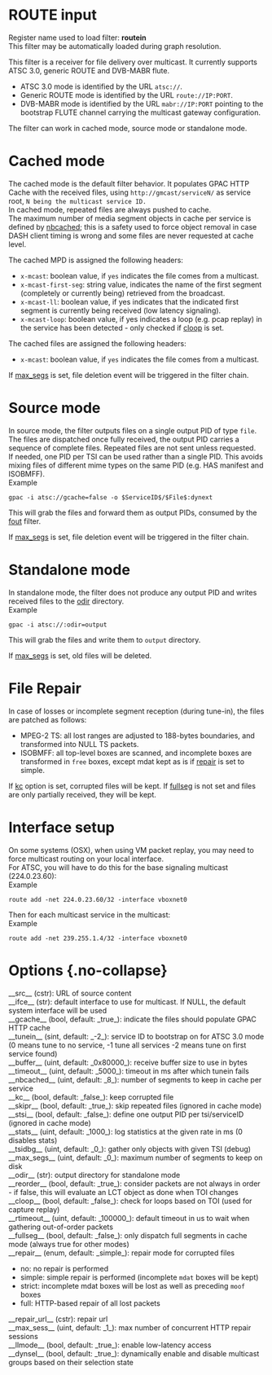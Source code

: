 <!-- automatically generated - do not edit, patch gpac/applications/gpac/gpac.c -->

# ROUTE input  
  
Register name used to load filter: __routein__  
This filter may be automatically loaded during graph resolution.  
  
This filter is a receiver for file delivery over multicast. It currently supports ATSC 3.0, generic ROUTE and DVB-MABR flute.  

- ATSC 3.0 mode is identified by the URL `atsc://`.  
- Generic ROUTE mode is identified by the URL `route://IP:PORT`.  
- DVB-MABR mode is identified by the URL `mabr://IP:PORT` pointing to the bootstrap FLUTE channel carrying the multicast gateway configuration.  

  
The filter can work in cached mode, source mode or standalone mode.  

# Cached mode  
  
The cached mode is the default filter behavior. It populates GPAC HTTP Cache with the received files, using `http://gmcast/serviceN/` as service root, `N being the multicast service ID.`  
In cached mode, repeated files are always pushed to cache.  
The maximum number of media segment objects in cache per service is defined by [nbcached](#nbcached); this is a safety used to force object removal in case DASH client timing is wrong and some files are never requested at cache level.  
    
The cached MPD is assigned the following headers:  

- `x-mcast`: boolean value, if `yes` indicates the file comes from a multicast.  
- `x-mcast-first-seg`: string value, indicates the name of the first segment (completely or currently being) retrieved from the broadcast.  
- `x-mcast-ll`: boolean value, if yes indicates that the indicated first segment is currently being received (low latency signaling).  
- `x-mcast-loop`: boolean value, if yes indicates a loop (e.g. pcap replay) in the service has been detected - only checked if [cloop](#cloop) is set.  

    
The cached files are assigned the following headers:  

- `x-mcast`: boolean value, if `yes` indicates the file comes from a multicast.  

  
If [max_segs](#max_segs) is set, file deletion event will be triggered in the filter chain.  
  
# Source mode  
  
In source mode, the filter outputs files on a single output PID of type `file`. The files are dispatched once fully received, the output PID carries a sequence of complete files. Repeated files are not sent unless requested.  
If needed, one PID per TSI can be used rather than a single PID. This avoids mixing files of different mime types on the same PID (e.g. HAS manifest and ISOBMFF).  
Example
```
gpac -i atsc://gcache=false -o $ServiceID$/$File$:dynext
```
  
This will grab the files and forward them as output PIDs, consumed by the [fout](fout) filter.  
  
If [max_segs](#max_segs) is set, file deletion event will be triggered in the filter chain.  
  
# Standalone mode  
  
In standalone mode, the filter does not produce any output PID and writes received files to the [odir](#odir) directory.  
Example
```
gpac -i atsc://:odir=output
```
  
This will grab the files and write them to `output` directory.  
  
If [max_segs](#max_segs) is set, old files will be deleted.  
  
# File Repair  
  
In case of losses or incomplete segment reception (during tune-in), the files are patched as follows:  

- MPEG-2 TS: all lost ranges are adjusted to 188-bytes boundaries, and transformed into NULL TS packets.  
- ISOBMFF: all top-level boxes are scanned, and incomplete boxes are transformed in `free` boxes, except mdat kept as is if [repair](#repair) is set to simple.  

  
If [kc](#kc) option is set, corrupted files will be kept. If [fullseg](#fullseg) is not set and files are only partially received, they will be kept.  
  
# Interface setup  
  
On some systems (OSX), when using VM packet replay, you may need to force multicast routing on your local interface.  
For ATSC, you will have to do this for the base signaling multicast (224.0.23.60):  
Example
```
route add -net 224.0.23.60/32 -interface vboxnet0
```
  
Then for each multicast service in the multicast:  
Example
```
route add -net 239.255.1.4/32 -interface vboxnet0
```
  
  

# Options  {.no-collapse}  
  
<div markdown class="option">  
<a id="src" data-level="basic">__src__</a> (cstr): URL of source content  
</div>  
<div markdown class="option">  
<a id="ifce">__ifce__</a> (str): default interface to use for multicast. If NULL, the default system interface will be used  
</div>  
<div markdown class="option">  
<a id="gcache">__gcache__</a> (bool, default: _true_): indicate the files should populate GPAC HTTP cache  
</div>  
<div markdown class="option">  
<a id="tunein" data-level="basic">__tunein__</a> (sint, default: _-2_): service ID to bootstrap on for ATSC 3.0 mode (0 means tune to no service, -1 tune all services -2 means tune on first service found)  
</div>  
<div markdown class="option">  
<a id="buffer">__buffer__</a> (uint, default: _0x80000_): receive buffer size to use in bytes  
</div>  
<div markdown class="option">  
<a id="timeout" data-level="basic">__timeout__</a> (uint, default: _5000_): timeout in ms after which tunein fails  
</div>  
<div markdown class="option">  
<a id="nbcached">__nbcached__</a> (uint, default: _8_): number of segments to keep in cache per service  
</div>  
<div markdown class="option">  
<a id="kc">__kc__</a> (bool, default: _false_): keep corrupted file  
</div>  
<div markdown class="option">  
<a id="skipr">__skipr__</a> (bool, default: _true_): skip repeated files (ignored in cache mode)  
</div>  
<div markdown class="option">  
<a id="stsi">__stsi__</a> (bool, default: _false_): define one output PID per tsi/serviceID (ignored in cache mode)  
</div>  
<div markdown class="option">  
<a id="stats">__stats__</a> (uint, default: _1000_): log statistics at the given rate in ms (0 disables stats)  
</div>  
<div markdown class="option">  
<a id="tsidbg">__tsidbg__</a> (uint, default: _0_): gather only objects with given TSI (debug)  
</div>  
<div markdown class="option">  
<a id="max_segs">__max_segs__</a> (uint, default: _0_): maximum number of segments to keep on disk  
</div>  
<div markdown class="option">  
<a id="odir">__odir__</a> (str): output directory for standalone mode  
</div>  
<div markdown class="option">  
<a id="reorder">__reorder__</a> (bool, default: _true_): consider packets are not always in order - if false, this will evaluate an LCT object as done when TOI changes  
</div>  
<div markdown class="option">  
<a id="cloop" data-level="basic">__cloop__</a> (bool, default: _false_): check for loops based on TOI (used for capture replay)  
</div>  
<div markdown class="option">  
<a id="rtimeout">__rtimeout__</a> (uint, default: _100000_): default timeout in us to wait when gathering out-of-order packets  
</div>  
<div markdown class="option">  
<a id="fullseg">__fullseg__</a> (bool, default: _false_): only dispatch full segments in cache mode (always true for other modes)  
</div>  
<div markdown class="option">  
<a id="repair">__repair__</a> (enum, default: _simple_): repair mode for corrupted files  

- no: no repair is performed  
- simple: simple repair is performed (incomplete `mdat` boxes will be kept)  
- strict: incomplete mdat boxes will be lost as well as preceding `moof` boxes  
- full: HTTP-based repair of all lost packets  
</div>  
  
<div markdown class="option">  
<a id="repair_url" data-level="basic">__repair_url__</a> (cstr): repair url  
</div>  
<div markdown class="option">  
<a id="max_sess" data-level="basic">__max_sess__</a> (uint, default: _1_): max number of concurrent HTTP repair sessions  
</div>  
<div markdown class="option">  
<a id="llmode" data-level="basic">__llmode__</a> (bool, default: _true_): enable low-latency access  
</div>  
<div markdown class="option">  
<a id="dynsel" data-level="basic">__dynsel__</a> (bool, default: _true_): dynamically enable and disable multicast groups based on their selection state  
</div>  
  
